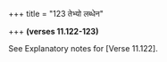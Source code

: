 +++
title = "123 तेभ्यो लब्धेन"

+++
**(verses 11.122-123)**

See Explanatory notes for [Verse
11.122].


